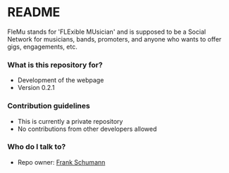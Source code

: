 # README #

FleMu stands for 'FLExible MUsician' and is supposed to be a Social Network for
musicians, bands, promoters, and anyone who wants to offer gigs, engagements,
etc.

### What is this repository for? ###

* Development of the webpage
* Version 0.2.1

### Contribution guidelines ###

* This is currently a private repository
* No contributions from other developers allowed

### Who do I talk to? ###

* Repo owner: [Frank Schumann](mailto:fjahn78+bitbucket@gmail.com)
